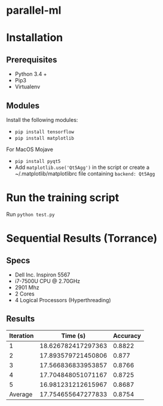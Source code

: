 # parallel-ml

# Installation

## Prerequisites
- Python 3.4 +
- Pip3
- Virtualenv

## Modules
Install the following modules:
- `pip install tensorflow`
- `pip install matplotlib`

For MacOS Mojave
- `pip install pyqt5`
- Add ``matplotlib.use('Qt5Agg')`` in the script or create a ~/.matplotlib/matplotlibrc file containing ``backend: Qt5Agg``

# Run the training script
Run `python test.py`

# Sequential Results (Torrance)

## Specs
- Dell Inc. Inspiron 5567
- i7-7500U CPU @ 2.70GHz
- 2901 Mhz
- 2 Cores
- 4 Logical Processors (Hyperthreading)

## Results

| Iteration | Time (s)            | Accuracy  |
| --------- | ------------------- | --------  |
| 1         | 18.626782417297363  | 0.8822    |
| 2         | 17.893579721450806  | 0.877     |
| 3         | 17.566836833953857  | 0.8766    |
| 4         | 17.704848051071167  | 0.8725    |
| 5         | 16.981231212615967  | 0.8687    |
| Average   | 17.754655647277833  | 0.8754    |
